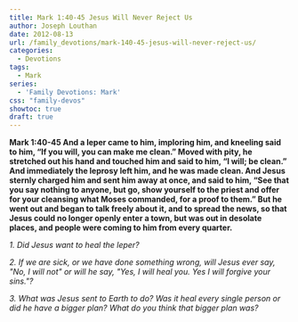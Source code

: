 ```yaml
---
title: Mark 1:40-45 Jesus Will Never Reject Us
author: Joseph Louthan
date: 2012-08-13
url: /family_devotions/mark-140-45-jesus-will-never-reject-us/
categories:
  - Devotions
tags:
  - Mark
series:
  - 'Family Devotions: Mark'
css: "family-devos"
showtoc: true
draft: true
---
```

**Mark 1:40-45 And a leper came to him, imploring him, and kneeling said to him, “If you will, you can make me clean.” Moved with pity, he stretched out his hand and touched him and said to him, “I will; be clean.” And immediately the leprosy left him, and he was made clean. And Jesus sternly charged him and sent him away at once, and said to him, “See that you say nothing to anyone, but go, show yourself to the priest and offer for your cleansing what Moses commanded, for a proof to them.” But he went out and began to talk freely about it, and to spread the news, so that Jesus could no longer openly enter a town, but was out in desolate places, and people were coming to him from every quarter.**

_1. Did Jesus want to heal the leper?_

_2. If we are sick, or we have done something wrong, will Jesus ever say, "No, I will not" or will he say, "Yes, I will heal you. Yes I will forgive your sins."?_

_3. What was Jesus sent to Earth to do? Was it heal every single person or did he have a bigger plan? What do you think that bigger plan was?_

&nbsp;



 [1]: https://i1.wp.com/theologic.us/wp-content/uploads/2012/08/confession_vert.jpg
